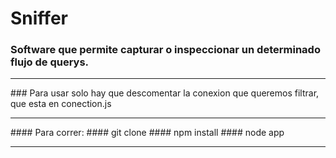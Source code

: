 # Sniffer

### Software que permite capturar o inspeccionar un determinado flujo de querys.
<hr>
### Para usar solo hay que descomentar la conexion que queremos filtrar, que esta en conection.js
<hr>
#### Para correr:
#### git clone
#### npm install
#### node app
<hr>